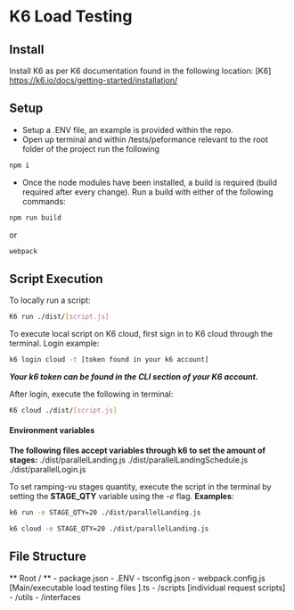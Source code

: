 # K6 Load Testing
## Install

Install K6 as per K6 documentation found in the following location:
[K6] https://k6.io/docs/getting-started/installation/

## Setup

- Setup a .ENV file, an example is provided within the repo.
- Open up terminal and within /tests/peformance relevant to the root folder of the project run the following 
```sh
npm i
```
- Once the node modules have been installed, a build is required (build required after every change). Run a build with either of the following commands: 
```sh
npm run build
```
or
```sh
webpack
```
## Script Execution
To locally run a script:
```sh 
K6 run ./dist/[script.js]
```

To execute local script on K6 cloud, first sign in to K6 cloud through the terminal. 
Login example: 
```sh
k6 login cloud -t [token found in your k6 account]
```
***Your k6 token can be found in the CLI section of your K6 account.*** 

After login, execute the following in terminal:
```sh
K6 cloud ./dist/[script.js]
```

#### Environment variables
**The following files accept variables through k6 to set the amount of stages:**
./dist/parallelLanding.js
./dist/parallelLandingSchedule.js
./dist/parallelLogin.js

To set ramping-vu stages quantity, execute the script in the terminal by setting the **STAGE_QTY** variable using the *-e* flag.
**Examples**:
```sh
k6 run -e STAGE_QTY=20 ./dist/parallelLanding.js
```

```sh
k6 cloud -e STAGE_QTY=20 ./dist/parallelLanding.js
```

## File Structure
 ** Root / **
    - package.json
    - .ENV
    - tsconfig.json
    - webpack.config.js
    [Main/executable load testing files ].ts
    - /scripts [individual request scripts]
    - /utils
    - /interfaces
    

  
